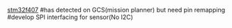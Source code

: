 [stm32f407](https://os.mbed.com/users/hudakz/code/STM32F407VET6_Hello/shortlog/)
#has detected on GCS(mission planner) but need pin remapping
#develop SPI interfacing for sensor(No I2C)
